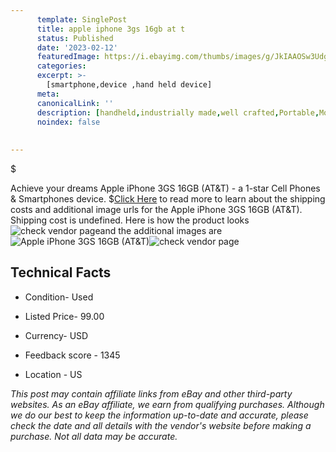 ```yaml
---
      template: SinglePost
      title: apple iphone 3gs 16gb at t 
      status: Published
      date: '2023-02-12'
      featuredImage: https://i.ebayimg.com/thumbs/images/g/JkIAAOSw3UdgjK3y/s-l225.jpg
      categories: 
      excerpt: >-
        [smartphone,device ,hand held device]
      meta:
      canonicalLink: ''
      description: [handheld,industrially made,well crafted,Portable,Mobile,Compact,Convenient,Lightweight,Maneuverable,Man-portable,Miniature,Carriable,Hand-held,Light,Holdable,Transportable,Mobile device,Pocket-sized,On-the-go,Wireless,Cordless,Compact size,Convenient size, smartphone,device ,hand held device]
      noindex: false
      
        
---
```

$

Achieve your dreams Apple iPhone 3GS 16GB (AT&T) - a 1-star Cell Phones & Smartphones device.
$[Click Here](https://www.ebay.com/itm/114788400493?hash=item1ab9ebfd6d%3Ag%3AJkIAAOSw3UdgjK3y&mkevt=1&mkcid=1&mkrid=711-53200-19255-0&campid=%253CePNCampaignId%253E&customid=%253CreferenceId%253E&toolid=10049) to read more to learn about the shipping costs and additional image urls for the Apple iPhone 3GS 16GB (AT&T). Shipping cost is undefined. Here is how the product looks ![check vendor page](https://i.ebayimg.com/thumbs/images/g/JkIAAOSw3UdgjK3y/s-l225.jpg)and the additional images are![Apple iPhone 3GS 16GB (AT&T)](https://i.ebayimg.com/images/g/JkIAAOSw3UdgjK3y/s-l1600.jpg)![check vendor page](https://origin-galleryplus.ebayimg.com/ws/web/114788400493_2_0_1/225x225.jpg,https://origin-galleryplus.ebayimg.com/ws/web/114788400493_3_0_1/225x225.jpg,https://origin-galleryplus.ebayimg.com/ws/web/114788400493_4_0_1/225x225.jpg,https://origin-galleryplus.ebayimg.com/ws/web/114788400493_5_0_1/225x225.jpg,https://origin-galleryplus.ebayimg.com/ws/web/114788400493_6_0_1/225x225.jpg,https://origin-galleryplus.ebayimg.com/ws/web/114788400493_7_0_1/225x225.jpg,https://origin-galleryplus.ebayimg.com/ws/web/114788400493_8_0_1/225x225.jpg)



 ## Technical Facts 



     
      

 - Condition- Used 


      

 - Listed Price- 99.00 


      

 - Currency- USD 


      

 - Feedback score - 1345 


      

 - Location - US 


      
      

 *_This post may contain affiliate links from eBay and other third-party websites. As an eBay affiliate, we earn from qualifying purchases. Although we do our best to keep the information up-to-date and accurate, please check the date and all details with the vendor's website before making a purchase. Not all data may be accurate._*






